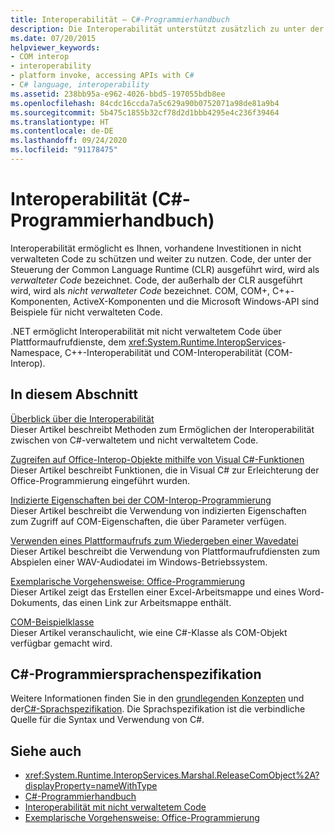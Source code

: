 ```yaml
---
title: Interoperabilität – C#-Programmierhandbuch
description: Die Interoperabilität unterstützt zusätzlich zu unter der Common Language Runtime ausgeführtem Code auch nicht verwalteten Code. Diese Ressourcen bringen Ihnen die Interoperabilitätsoptionen näher.
ms.date: 07/20/2015
helpviewer_keywords:
- COM interop
- interoperability
- platform invoke, accessing APIs with C#
- C# language, interoperability
ms.assetid: 238bb95a-e962-4026-bbd5-197055bdb8ee
ms.openlocfilehash: 84cdc16ccda7a5c629a90b0752071a98de81a9b4
ms.sourcegitcommit: 5b475c1855b32cf78d2d1bbb4295e4c236f39464
ms.translationtype: HT
ms.contentlocale: de-DE
ms.lasthandoff: 09/24/2020
ms.locfileid: "91178475"
---
```

# <a name="interoperability-c-programming-guide"></a>Interoperabilität (C#-Programmierhandbuch)

Interoperabilität ermöglicht es Ihnen, vorhandene Investitionen in nicht verwalteten Code zu schützen und weiter zu nutzen. Code, der unter der Steuerung der Common Language Runtime (CLR) ausgeführt wird, wird als *verwalteter Code* bezeichnet. Code, der außerhalb der CLR ausgeführt wird, wird als *nicht verwalteter Code* bezeichnet. COM, COM+, C++-Komponenten, ActiveX-Komponenten und die Microsoft Windows-API sind Beispiele für nicht verwalteten Code.  
  
.NET ermöglicht Interoperabilität mit nicht verwaltetem Code über Plattformaufrufdienste, dem <xref:System.Runtime.InteropServices>-Namespace, C++-Interoperabilität und COM-Interoperabilität (COM-Interop).  
  
## <a name="in-this-section"></a>In diesem Abschnitt  

 [Überblick über die Interoperabilität](./interoperability-overview.md)  
 Dieser Artikel beschreibt Methoden zum Ermöglichen der Interoperabilität zwischen von C#-verwaltetem und nicht verwaltetem Code.  
  
 [Zugreifen auf Office-Interop-Objekte mithilfe von Visual C#-Funktionen](./how-to-access-office-onterop-objects.md)  
 Dieser Artikel beschreibt Funktionen, die in Visual C# zur Erleichterung der Office-Programmierung eingeführt wurden.  
  
 [Indizierte Eigenschaften bei der COM-Interop-Programmierung](./how-to-use-indexed-properties-in-com-interop-rogramming.md)  
 Dieser Artikel beschreibt die Verwendung von indizierten Eigenschaften zum Zugriff auf COM-Eigenschaften, die über Parameter verfügen.  
  
 [Verwenden eines Plattformaufrufs zum Wiedergeben einer Wavedatei](./how-to-use-platform-invoke-to-play-a-wave-file.md)  
 Dieser Artikel beschreibt die Verwendung von Plattformaufrufdiensten zum Abspielen einer WAV-Audiodatei im Windows-Betriebssystem.  
  
 [Exemplarische Vorgehensweise: Office-Programmierung](./walkthrough-office-programming.md)  
 Dieser Artikel zeigt das Erstellen einer Excel-Arbeitsmappe und eines Word-Dokuments, das einen Link zur Arbeitsmappe enthält.  
  
 [COM-Beispielklasse](./example-com-class.md)  
 Dieser Artikel veranschaulicht, wie eine C#-Klasse als COM-Objekt verfügbar gemacht wird.  
  
## <a name="c-language-specification"></a>C#-Programmiersprachenspezifikation  

Weitere Informationen finden Sie in den [grundlegenden Konzepten](~/_csharplang/spec/unsafe-code.md) und der[C#-Sprachspezifikation](/dotnet/csharp/language-reference/language-specification/introduction). Die Sprachspezifikation ist die verbindliche Quelle für die Syntax und Verwendung von C#.
  
## <a name="see-also"></a>Siehe auch

- <xref:System.Runtime.InteropServices.Marshal.ReleaseComObject%2A?displayProperty=nameWithType>
- [C#-Programmierhandbuch](../index.md)
- [Interoperabilität mit nicht verwaltetem Code](../../../framework/interop/index.md)
- [Exemplarische Vorgehensweise: Office-Programmierung](./walkthrough-office-programming.md)
